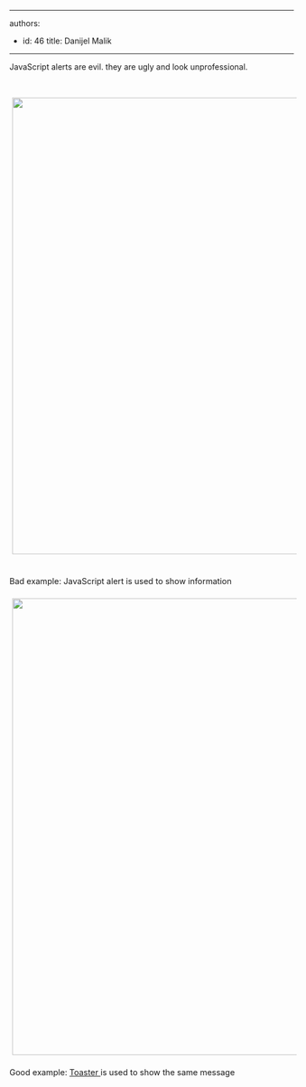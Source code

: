

---
authors:
  - id: 46
    title: Danijel Malik
---




<span class='intro'> ​​JavaScript alerts are&#160;evil. they are ugly and look&#160;unprofessional. </span>

<p><span style="font-size&#58;10.8px;"><span style="font-size&#58;10.8pt;display&#58;none;"></span><br></span></p><p><span style="font-size&#58;14.4px;line-height&#58;23.04px;"><img src="/SiteAssets/do-you-use-javascript-alert/JS_Alert.png" alt="" style="margin&#58;5px;width&#58;808px;" /></span>&#160;</p><p><span style="font-size&#58;14.4px;line-height&#58;23.04px;"><span style="font-size&#58;14.4px;line-height&#58;23.04px;">Bad example&#58; JavaScript alert is used to show information</span></span></p><p><span style="font-size&#58;14.4px;line-height&#58;23.04px;"><img src="/SiteAssets/do-you-use-javascript-alert/Toastr_Alert.png" alt="" style="margin&#58;5px;width&#58;808px;" /><br></span></p><p><span style="font-size&#58;14.4px;line-height&#58;23.04px;">Good example&#58; <a href="https&#58;//github.com/CodeSeven/toastr">Toaster </a>is used to show the same message</span></p>


